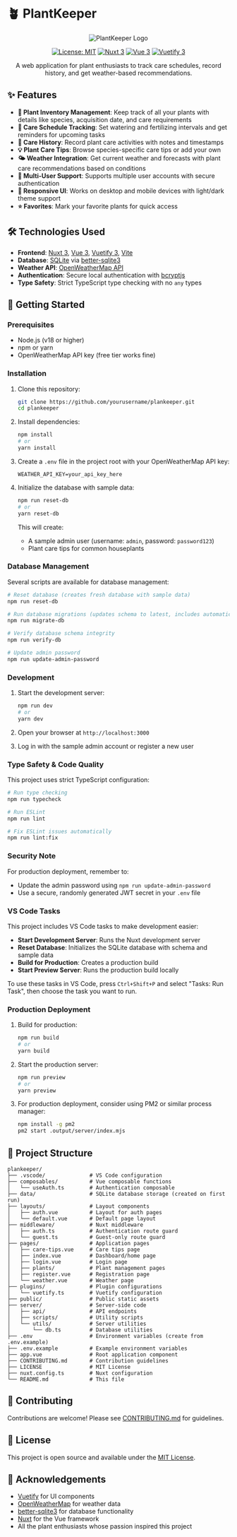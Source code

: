 # 🪴 PlantKeeper

<div align="center">

![PlantKeeper Logo](public/images/default-plant.jpg)

[![License: MIT](https://img.shields.io/badge/License-MIT-green.svg)](https://opensource.org/licenses/MIT)
[![Nuxt 3](https://img.shields.io/badge/Nuxt-3-00C58E.svg)](https://nuxt.com/)
[![Vue 3](https://img.shields.io/badge/Vue-3-42b883.svg)](https://vuejs.org/)
[![Vuetify 3](https://img.shields.io/badge/Vuetify-3-1867C0.svg)](https://vuetifyjs.com/)

A web application for plant enthusiasts to track care schedules, record history, and get weather-based recommendations.

</div>

## ✨ Features

- **🌿 Plant Inventory Management**: Keep track of all your plants with details like species, acquisition date, and care requirements
- **📅 Care Schedule Tracking**: Set watering and fertilizing intervals and get reminders for upcoming tasks
- **📝 Care History**: Record plant care activities with notes and timestamps
- **💡 Plant Care Tips**: Browse species-specific care tips or add your own
- **🌤️ Weather Integration**: Get current weather and forecasts with plant care recommendations based on conditions
- **👥 Multi-User Support**: Supports multiple user accounts with secure authentication
- **📱 Responsive UI**: Works on desktop and mobile devices with light/dark theme support
- **⭐ Favorites**: Mark your favorite plants for quick access

## 🛠️ Technologies Used

- **Frontend**: [Nuxt 3](https://nuxt.com/), [Vue 3](https://vuejs.org/), [Vuetify 3](https://vuetifyjs.com/), [Vite](https://vitejs.dev/)
- **Database**: [SQLite](https://www.sqlite.org/) via [better-sqlite3](https://github.com/WiseLibs/better-sqlite3)
- **Weather API**: [OpenWeatherMap API](https://openweathermap.org/api)
- **Authentication**: Secure local authentication with [bcryptjs](https://github.com/dcodeIO/bcrypt.js/)
- **Type Safety**: Strict TypeScript type checking with no `any` types

## 🚀 Getting Started

### Prerequisites

- Node.js (v18 or higher)
- npm or yarn
- OpenWeatherMap API key (free tier works fine)

### Installation

1. Clone this repository:

   ```bash
   git clone https://github.com/yourusername/plankeeper.git
   cd plankeeper
   ```

2. Install dependencies:

   ```bash
   npm install
   # or
   yarn install
   ```

3. Create a `.env` file in the project root with your OpenWeatherMap API key:

   ```
   WEATHER_API_KEY=your_api_key_here
   ```

4. Initialize the database with sample data:

   ```bash
   npm run reset-db
   # or
   yarn reset-db
   ```

   This will create:
   - A sample admin user (username: `admin`, password: `password123`)
   - Plant care tips for common houseplants

### Database Management

Several scripts are available for database management:

```bash
# Reset database (creates fresh database with sample data)
npm run reset-db

# Run database migrations (updates schema to latest, includes automatic schema fixes)
npm run migrate-db

# Verify database schema integrity
npm run verify-db

# Update admin password
npm run update-admin-password
```

### Development

1. Start the development server:

   ```bash
   npm run dev
   # or
   yarn dev
   ```

2. Open your browser at `http://localhost:3000`

3. Log in with the sample admin account or register a new user

### Type Safety & Code Quality

This project uses strict TypeScript configuration:

```bash
# Run type checking
npm run typecheck

# Run ESLint
npm run lint

# Fix ESLint issues automatically
npm run lint:fix
```

### Security Note

For production deployment, remember to:

- Update the admin password using `npm run update-admin-password`
- Use a secure, randomly generated JWT secret in your `.env` file

### VS Code Tasks

This project includes VS Code tasks to make development easier:

- **Start Development Server**: Runs the Nuxt development server
- **Reset Database**: Initializes the SQLite database with schema and sample data
- **Build for Production**: Creates a production build
- **Start Preview Server**: Runs the production build locally

To use these tasks in VS Code, press `Ctrl+Shift+P` and select "Tasks: Run Task", then choose the task you want to run.

### Production Deployment

1. Build for production:

   ```bash
   npm run build
   # or
   yarn build
   ```

2. Start the production server:

   ```bash
   npm run preview
   # or
   yarn preview
   ```

3. For production deployment, consider using PM2 or similar process manager:
   ```bash
   npm install -g pm2
   pm2 start .output/server/index.mjs
   ```

## 📂 Project Structure

```
plankeeper/
├── .vscode/              # VS Code configuration
├── composables/          # Vue composable functions
│   └── useAuth.ts        # Authentication composable
├── data/                 # SQLite database storage (created on first run)
├── layouts/              # Layout components
│   ├── auth.vue          # Layout for auth pages
│   └── default.vue       # Default page layout
├── middleware/           # Nuxt middleware
│   ├── auth.ts           # Authentication route guard
│   └── guest.ts          # Guest-only route guard
├── pages/                # Application pages
│   ├── care-tips.vue     # Care tips page
│   ├── index.vue         # Dashboard/home page
│   ├── login.vue         # Login page
│   ├── plants/           # Plant management pages
│   ├── register.vue      # Registration page
│   └── weather.vue       # Weather page
├── plugins/              # Plugin configurations
│   └── vuetify.ts        # Vuetify configuration
├── public/               # Public static assets
├── server/               # Server-side code
│   ├── api/              # API endpoints
│   ├── scripts/          # Utility scripts
│   └── utils/            # Server utilities
│       └── db.ts         # Database utilities
├── .env                  # Environment variables (create from .env.example)
├── .env.example          # Example environment variables
├── app.vue               # Root application component
├── CONTRIBUTING.md       # Contribution guidelines
├── LICENSE               # MIT License
├── nuxt.config.ts        # Nuxt configuration
└── README.md             # This file
```

## 🤝 Contributing

Contributions are welcome! Please see [CONTRIBUTING.md](CONTRIBUTING.md) for guidelines.

## 📜 License

This project is open source and available under the [MIT License](LICENSE).

## 🙏 Acknowledgements

- [Vuetify](https://vuetifyjs.com/) for UI components
- [OpenWeatherMap](https://openweathermap.org/) for weather data
- [better-sqlite3](https://github.com/WiseLibs/better-sqlite3) for database functionality
- [Nuxt](https://nuxt.com/) for the Vue framework
- All the plant enthusiasts whose passion inspired this project
